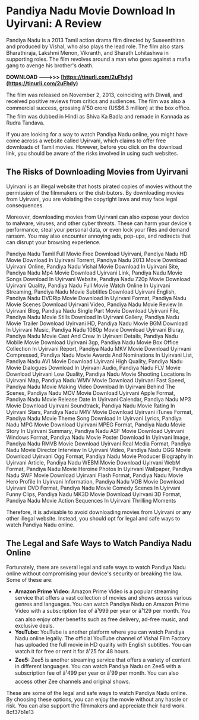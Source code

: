 # Pandiya Nadu Movie Download In Uyirvani: A Review
 
Pandiya Nadu is a 2013 Tamil action drama film directed by Suseenthiran and produced by Vishal, who also plays the lead role. The film also stars Bharathiraja, Lakshmi Menon, Vikranth, and Sharath Lohitashwa in supporting roles. The film revolves around a man who goes against a mafia gang to avenge his brother's death.
 
**DOWNLOAD --->>> [https://tinurli.com/2uFhdy](https://tinurli.com/2uFhdy)**


 
The film was released on November 2, 2013, coinciding with Diwali, and received positive reviews from critics and audiences. The film was also a commercial success, grossing â¹50 crore (US$6.3 million) at the box office. The film was dubbed in Hindi as Shiva Ka Badla and remade in Kannada as Rudra Tandava.
 
If you are looking for a way to watch Pandiya Nadu online, you might have come across a website called Uyirvani, which claims to offer free downloads of Tamil movies. However, before you click on the download link, you should be aware of the risks involved in using such websites.
 
## The Risks of Downloading Movies from Uyirvani
 
Uyirvani is an illegal website that hosts pirated copies of movies without the permission of the filmmakers or the distributors. By downloading movies from Uyirvani, you are violating the copyright laws and may face legal consequences.
 
Moreover, downloading movies from Uyirvani can also expose your device to malware, viruses, and other cyber threats. These can harm your device's performance, steal your personal data, or even lock your files and demand ransom. You may also encounter annoying ads, pop-ups, and redirects that can disrupt your browsing experience.
 
Pandiya Nadu Tamil Full Movie Free Download Uyirvani,  Pandiya Nadu HD Movie Download In Uyirvani Torrent,  Pandiya Nadu 2013 Movie Download Uyirvani Online,  Pandiya Nadu Vishal Movie Download In Uyirvani Site,  Pandiya Nadu Mp4 Movie Download Uyirvani Link,  Pandiya Nadu Movie Songs Download In Uyirvani Website,  Pandiya Nadu 720p Movie Download Uyirvani Quality,  Pandiya Nadu Full Movie Watch Online In Uyirvani Streaming,  Pandiya Nadu Movie Subtitles Download Uyirvani English,  Pandiya Nadu DVDRip Movie Download In Uyirvani Format,  Pandiya Nadu Movie Scenes Download Uyirvani Video,  Pandiya Nadu Movie Review In Uyirvani Blog,  Pandiya Nadu Single Part Movie Download Uyirvani File,  Pandiya Nadu Movie Stills Download In Uyirvani Gallery,  Pandiya Nadu Movie Trailer Download Uyirvani HD,  Pandiya Nadu Movie BGM Download In Uyirvani Music,  Pandiya Nadu 1080p Movie Download Uyirvani Bluray,  Pandiya Nadu Movie Cast And Crew In Uyirvani Details,  Pandiya Nadu Mobile Movie Download Uyirvani 3gp,  Pandiya Nadu Movie Box Office Collection In Uyirvani Report,  Pandiya Nadu MKV Movie Download Uyirvani Compressed,  Pandiya Nadu Movie Awards And Nominations In Uyirvani List,  Pandiya Nadu AVI Movie Download Uyirvani High Quality,  Pandiya Nadu Movie Dialogues Download In Uyirvani Audio,  Pandiya Nadu FLV Movie Download Uyirvani Low Quality,  Pandiya Nadu Movie Shooting Locations In Uyirvani Map,  Pandiya Nadu WMV Movie Download Uyirvani Fast Speed,  Pandiya Nadu Movie Making Video Download In Uyirvani Behind The Scenes,  Pandiya Nadu MOV Movie Download Uyirvani Apple Format,  Pandiya Nadu Movie Release Date In Uyirvani Calendar,  Pandiya Nadu MP3 Movie Download Uyirvani Soundtrack,  Pandiya Nadu Movie Rating In Uyirvani Stars,  Pandiya Nadu M4V Movie Download Uyirvani iTunes Format,  Pandiya Nadu Movie Theme Song Download In Uyirvani Lyrics,  Pandiya Nadu MPG Movie Download Uyirvani MPEG Format,  Pandiya Nadu Movie Story In Uyirvani Summary,  Pandiya Nadu ASF Movie Download Uyirvani Windows Format,  Pandiya Nadu Movie Poster Download In Uyirvani Image,  Pandiya Nadu RMVB Movie Download Uyirvani Real Media Format,  Pandiya Nadu Movie Director Interview In Uyirvani Video,  Pandiya Nadu OGG Movie Download Uyirvani Ogg Format,  Pandiya Nadu Movie Producer Biography In Uyirvani Article,  Pandiya Nadu WEBM Movie Download Uyirvani WebM Format,  Pandiya Nadu Movie Heroine Photos In Uyirvani Wallpaper,  Pandiya Nadu SWF Movie Download Uyirvani Flash Format,  Pandiya Nadu Movie Hero Profile In Uyirvani Information,  Pandiya Nadu VOB Movie Download Uyirvani DVD Format,  Pandiya Nadu Movie Comedy Scenes In Uyirvani Funny Clips,  Pandiya Nadu MK3D Movie Download Uyirvani 3D Format,  Pandiya Nadu Movie Action Sequences In Uyirvani Thrilling Moments
 
Therefore, it is advisable to avoid downloading movies from Uyirvani or any other illegal website. Instead, you should opt for legal and safe ways to watch Pandiya Nadu online.
 
## The Legal and Safe Ways to Watch Pandiya Nadu Online
 
Fortunately, there are several legal and safe ways to watch Pandiya Nadu online without compromising your device's security or breaking the law. Some of these are:
 
- **Amazon Prime Video:** Amazon Prime Video is a popular streaming service that offers a vast collection of movies and shows across various genres and languages. You can watch Pandiya Nadu on Amazon Prime Video with a subscription fee of â¹999 per year or â¹129 per month. You can also enjoy other benefits such as free delivery, ad-free music, and exclusive deals.
- **YouTube:** YouTube is another platform where you can watch Pandiya Nadu online legally. The official YouTube channel of Vishal Film Factory has uploaded the full movie in HD quality with English subtitles. You can watch it for free or rent it for â¹25 for 48 hours.
- **Zee5:** Zee5 is another streaming service that offers a variety of content in different languages. You can watch Pandiya Nadu on Zee5 with a subscription fee of â¹499 per year or â¹99 per month. You can also access other Zee channels and original shows.

These are some of the legal and safe ways to watch Pandiya Nadu online. By choosing these options, you can enjoy the movie without any hassle or risk. You can also support the filmmakers and appreciate their hard work.
 8cf37b1e13
 
